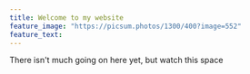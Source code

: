 ```yaml
---
title: Welcome to my website
feature_image: "https://picsum.photos/1300/400?image=552"
feature_text:
---
```


There isn't much going on here yet, but watch this space
